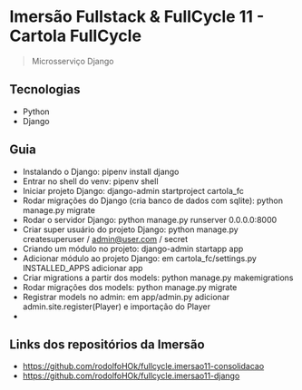 # Imersão Fullstack & FullCycle 11 - Cartola FullCycle

> Microsserviço Django

## Tecnologias

- Python
- Django

## Guia

- Instalando o Django: pipenv install django
- Entrar no shell do venv: pipenv shell
- Iniciar projeto Django: django-admin startproject cartola_fc
- Rodar migrações do Django (cria banco de dados com sqlite): python manage.py migrate
- Rodar o servidor Django: python manage.py runserver 0.0.0.0:8000
- Criar super usuário do projeto Django: python manage.py createsuperuser / admin@user.com / secret
- Criando um módulo no projeto: django-admin startapp app
- Adicionar módulo ao projeto Django: em cartola_fc/settings.py INSTALLED_APPS adicionar app
- Criar migrations a partir dos models: python manage.py makemigrations
- Rodar migrações dos models: python manage.py migrate
- Registrar models no admin: em app/admin.py adicionar admin.site.register(Player) e importação do Player
- 

## Links dos repositórios da Imersão

- https://github.com/rodolfoHOk/fullcycle.imersao11-consolidacao
- https://github.com/rodolfoHOk/fullcycle.imersao11-django
